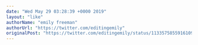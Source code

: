 ```yaml
---
date: "Wed May 29 03:28:39 +0000 2019"
layout: "like"
authorName: "emily freeman"
authorUrl: "https://twitter.com/editingemily"
originalPost: "https://twitter.com/editingemily/status/1133575855916109824"
---
```

